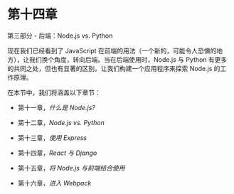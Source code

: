# 第十四章

第三部分 - 后端：Node.js vs. Python

现在我们已经看到了 JavaScript 在前端的用法（一个新的，可能令人恐惧的地方），让我们换个角度，转向后端。当在后端使用时，Node.js 与 Python 有更多的共同之处，但也有显著的区别。让我们构建一个应用程序来探索 Node.js 的工作原理。

在本节中，我们将涵盖以下章节：

+   第十一章，*什么是 Node.js?*

+   第十二章，*Node.js vs. Python*

+   第十三章，*使用 Express*

+   第十四章，*React 与 Django*

+   第十五章，*将 Node.js 与前端结合使用*

+   第十六章，*进入 Webpack*
